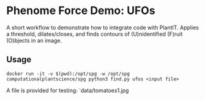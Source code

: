 # Phenome Force Demo: UFOs

A short workflow to demonstrate how to integrate code with PlantIT. Applies a threshold, dilates/closes, and finds contours of (U)nidentified (F)ruit (O)bjects in an image.

## Usage

`docker run -it -v $(pwd):/opt/spg -w /opt/spg computationalplantscience/spg python3 find.py ufos <input file>`

A file is provided for testing: `data/tomatoes1.jpg
